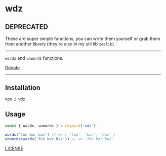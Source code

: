 # wdz

## DEPRECATED

These are super simple functions, you can write them yourself or grab them from
another library (they're also in my util lib `zeelib`).

----

`words` and `unwords` functions.

[Donate](https://ko-fi.com/zacanger)

--------

## Installation

`npm i wdz`

## Usage

```javascript
const { words, unwords } = require('wdz')

words('foo bar baz') // => [ 'foo', 'bar', 'baz' ]
unwords(words('foo bar baz')) // => 'foo bar baz'
```

[LICENSE](./LICENSE.md)
